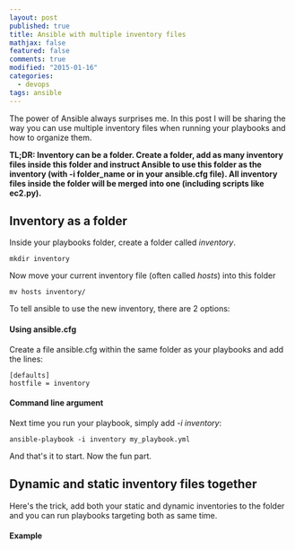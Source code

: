 ```yaml
---
layout: post
published: true
title: Ansible with multiple inventory files
mathjax: false
featured: false
comments: true
modified: "2015-01-16"
categories: 
  - devops
tags: ansible
---
```


The power of Ansible always surprises me. In this post I will be sharing the way you can use multiple inventory files when running your playbooks and how to organize them.

**TL;DR: Inventory can be a folder. Create a folder, add as many inventory files inside this folder and instruct Ansible to use this folder as the inventory (with -i folder_name or in your ansible.cfg file). All inventory files inside the folder will be merged into one (including scripts like ec2.py).**

## Inventory as a folder

Inside your playbooks folder, create a folder called *inventory*.

    mkdir inventory
    
Now move your current inventory file (often called *hosts*) into this folder

    mv hosts inventory/
    
To tell ansible to use the new inventory, there are 2 options:

#### Using ansible.cfg

Create a file ansible.cfg within the same folder as your playbooks and add the lines:

    [defaults]
    hostfile = inventory

#### Command line argument

Next time you run your playbook, simply add *-i inventory*:

    ansible-playbook -i inventory my_playbook.yml

And that's it to start. 
Now the fun part.

## Dynamic and static inventory files together

Here's the trick, add both your static and dynamic inventories to the folder and you can run playbooks targeting both as same time.

#### Example